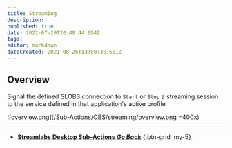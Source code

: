 ```yaml
---
title: Streaming
description: 
published: true
date: 2022-07-20T20:49:44.994Z
tags: 
editor: markdown
dateCreated: 2021-08-26T13:00:38.601Z
---
```


## Overview
Signal the defined SLOBS connection to `Start` or `Stop` a streaming session to the service defined in that application's active profile

![overview.png](/Sub-Actions/OBS/streaming/overview.png =400x)

---

- [<i class="mdi mdi-chevron-left"></i> **Streamlabs Desktop Sub-Actions *Go Back***](/en/Sub-Actions/Streamlabs-Desktop)
{.btn-grid .my-5}